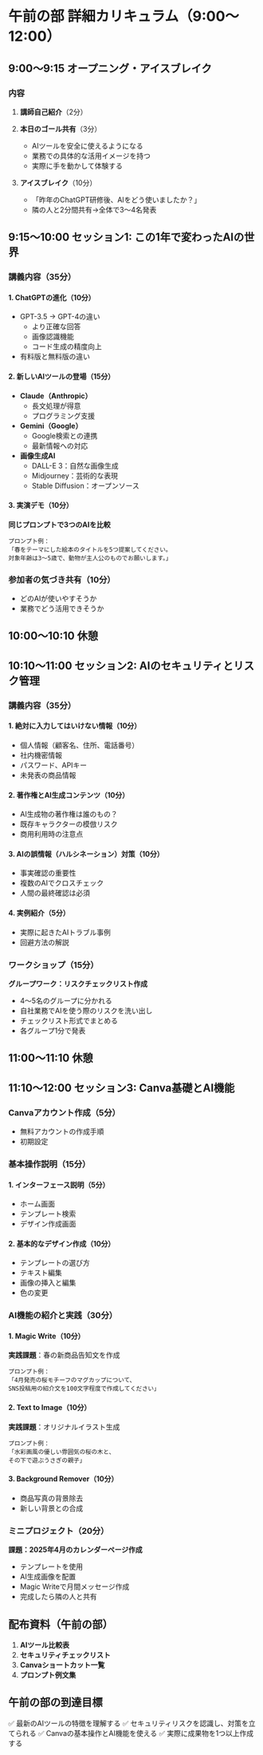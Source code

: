 # 午前の部 詳細カリキュラム（9:00〜12:00）

## 9:00〜9:15 オープニング・アイスブレイク

### 内容
1. **講師自己紹介**（2分）
2. **本日のゴール共有**（3分）
   - AIツールを安全に使えるようになる
   - 業務での具体的な活用イメージを持つ
   - 実際に手を動かして体験する

3. **アイスブレイク**（10分）
   - 「昨年のChatGPT研修後、AIをどう使いましたか？」
   - 隣の人と2分間共有→全体で3〜4名発表

## 9:15〜10:00 セッション1: この1年で変わったAIの世界

### 講義内容（35分）

#### 1. ChatGPTの進化（10分）
- GPT-3.5 → GPT-4の違い
  - より正確な回答
  - 画像認識機能
  - コード生成の精度向上
- 有料版と無料版の違い

#### 2. 新しいAIツールの登場（15分）
- **Claude（Anthropic）**
  - 長文処理が得意
  - プログラミング支援
- **Gemini（Google）**
  - Google検索との連携
  - 最新情報への対応
- **画像生成AI**
  - DALL-E 3：自然な画像生成
  - Midjourney：芸術的な表現
  - Stable Diffusion：オープンソース

#### 3. 実演デモ（10分）
**同じプロンプトで3つのAIを比較**
```
プロンプト例：
「春をテーマにした絵本のタイトルを5つ提案してください。
対象年齢は3〜5歳で、動物が主人公のものでお願いします。」
```

### 参加者の気づき共有（10分）
- どのAIが使いやすそうか
- 業務でどう活用できそうか

## 10:00〜10:10 休憩

## 10:10〜11:00 セッション2: AIのセキュリティとリスク管理

### 講義内容（35分）

#### 1. 絶対に入力してはいけない情報（10分）
- 個人情報（顧客名、住所、電話番号）
- 社内機密情報
- パスワード、APIキー
- 未発表の商品情報

#### 2. 著作権とAI生成コンテンツ（10分）
- AI生成物の著作権は誰のもの？
- 既存キャラクターの模倣リスク
- 商用利用時の注意点

#### 3. AIの誤情報（ハルシネーション）対策（10分）
- 事実確認の重要性
- 複数のAIでクロスチェック
- 人間の最終確認は必須

#### 4. 実例紹介（5分）
- 実際に起きたAIトラブル事例
- 回避方法の解説

### ワークショップ（15分）

**グループワーク：リスクチェックリスト作成**
- 4〜5名のグループに分かれる
- 自社業務でAIを使う際のリスクを洗い出し
- チェックリスト形式でまとめる
- 各グループ1分で発表

## 11:00〜11:10 休憩

## 11:10〜12:00 セッション3: Canva基礎とAI機能

### Canvaアカウント作成（5分）
- 無料アカウントの作成手順
- 初期設定

### 基本操作説明（15分）

#### 1. インターフェース説明（5分）
- ホーム画面
- テンプレート検索
- デザイン作成画面

#### 2. 基本的なデザイン作成（10分）
- テンプレートの選び方
- テキスト編集
- 画像の挿入と編集
- 色の変更

### AI機能の紹介と実践（30分）

#### 1. Magic Write（10分）
**実践課題**：春の新商品告知文を作成
```
プロンプト例：
「4月発売の桜モチーフのマグカップについて、
SNS投稿用の紹介文を100文字程度で作成してください」
```

#### 2. Text to Image（10分）
**実践課題**：オリジナルイラスト生成
```
プロンプト例：
「水彩画風の優しい雰囲気の桜の木と、
その下で遊ぶうさぎの親子」
```

#### 3. Background Remover（10分）
- 商品写真の背景除去
- 新しい背景との合成

### ミニプロジェクト（20分）

**課題：2025年4月のカレンダーページ作成**
- テンプレートを使用
- AI生成画像を配置
- Magic Writeで月間メッセージ作成
- 完成したら隣の人と共有

## 配布資料（午前の部）

1. **AIツール比較表**
2. **セキュリティチェックリスト**
3. **Canvaショートカット一覧**
4. **プロンプト例文集**

## 午前の部の到達目標

✅ 最新のAIツールの特徴を理解する
✅ セキュリティリスクを認識し、対策を立てられる
✅ Canvaの基本操作とAI機能を使える
✅ 実際に成果物を1つ以上作成する